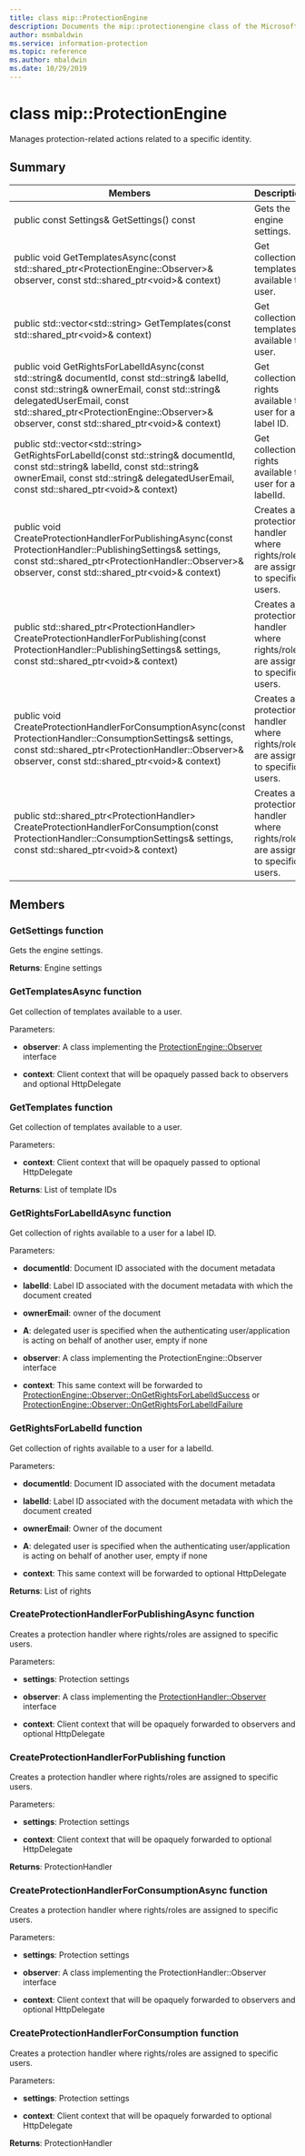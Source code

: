 ```yaml
---
title: class mip::ProtectionEngine 
description: Documents the mip::protectionengine class of the Microsoft Information Protection (MIP) SDK.
author: msmbaldwin
ms.service: information-protection
ms.topic: reference
ms.author: mbaldwin
ms.date: 10/29/2019
---
```


# class mip::ProtectionEngine 
Manages protection-related actions related to a specific identity.
  
## Summary
 Members                        | Descriptions                                
--------------------------------|---------------------------------------------
public const Settings& GetSettings() const  |  Gets the engine settings.
public void GetTemplatesAsync(const std::shared_ptr\<ProtectionEngine::Observer\>& observer, const std::shared_ptr\<void\>& context)  |  Get collection of templates available to a user.
public std::vector\<std::string\> GetTemplates(const std::shared_ptr\<void\>& context)  |  Get collection of templates available to a user.
public void GetRightsForLabelIdAsync(const std::string& documentId, const std::string& labelId, const std::string& ownerEmail, const std::string& delegatedUserEmail, const std::shared_ptr\<ProtectionEngine::Observer\>& observer, const std::shared_ptr\<void\>& context)  |  Get collection of rights available to a user for a label ID.
public std::vector\<std::string\> GetRightsForLabelId(const std::string& documentId, const std::string& labelId, const std::string& ownerEmail, const std::string& delegatedUserEmail, const std::shared_ptr\<void\>& context)  |  Get collection of rights available to a user for a labelId.
public void CreateProtectionHandlerForPublishingAsync(const ProtectionHandler::PublishingSettings& settings, const std::shared_ptr\<ProtectionHandler::Observer\>& observer, const std::shared_ptr\<void\>& context)  |  Creates a protection handler where rights/roles are assigned to specific users.
public std::shared_ptr\<ProtectionHandler\> CreateProtectionHandlerForPublishing(const ProtectionHandler::PublishingSettings& settings, const std::shared_ptr\<void\>& context)  |  Creates a protection handler where rights/roles are assigned to specific users.
public void CreateProtectionHandlerForConsumptionAsync(const ProtectionHandler::ConsumptionSettings& settings, const std::shared_ptr\<ProtectionHandler::Observer\>& observer, const std::shared_ptr\<void\>& context)  |  Creates a protection handler where rights/roles are assigned to specific users.
public std::shared_ptr\<ProtectionHandler\> CreateProtectionHandlerForConsumption(const ProtectionHandler::ConsumptionSettings& settings, const std::shared_ptr\<void\>& context)  |  Creates a protection handler where rights/roles are assigned to specific users.
  
## Members
  
### GetSettings function
Gets the engine settings.

  
**Returns**: Engine settings
  
### GetTemplatesAsync function
Get collection of templates available to a user.

Parameters:  
* **observer**: A class implementing the [ProtectionEngine::Observer](#classmip_1_1ProtectionEngine_1_1Observer) interface 


* **context**: Client context that will be opaquely passed back to observers and optional HttpDelegate


  
### GetTemplates function
Get collection of templates available to a user.

Parameters:  
* **context**: Client context that will be opaquely passed to optional HttpDelegate



  
**Returns**: List of template IDs
  
### GetRightsForLabelIdAsync function
Get collection of rights available to a user for a label ID.

Parameters:  
* **documentId**: Document ID associated with the document metadata 


* **labelId**: Label ID associated with the document metadata with which the document created 


* **ownerEmail**: owner of the document 


* **A**: delegated user is specified when the authenticating user/application is acting on behalf of another user, empty if none 


* **observer**: A class implementing the ProtectionEngine::Observer interface 


* **context**: This same context will be forwarded to [ProtectionEngine::Observer::OnGetRightsForLabelIdSuccess](#classmip_1_1ProtectionEngine_1_1Observer_1ab70a702855d7018b60ab99127d31b610) or [ProtectionEngine::Observer::OnGetRightsForLabelIdFailure](#classmip_1_1ProtectionEngine_1_1Observer_1a16cab8682cca4c4d8d0fee65371ad404)


  
### GetRightsForLabelId function
Get collection of rights available to a user for a labelId.

Parameters:  
* **documentId**: Document ID associated with the document metadata 


* **labelId**: Label ID associated with the document metadata with which the document created 


* **ownerEmail**: Owner of the document 


* **A**: delegated user is specified when the authenticating user/application is acting on behalf of another user, empty if none 


* **context**: This same context will be forwarded to optional HttpDelegate



  
**Returns**: List of rights
  
### CreateProtectionHandlerForPublishingAsync function
Creates a protection handler where rights/roles are assigned to specific users.

Parameters:  
* **settings**: Protection settings 


* **observer**: A class implementing the [ProtectionHandler::Observer](#classmip_1_1ProtectionHandler_1_1Observer) interface 


* **context**: Client context that will be opaquely forwarded to observers and optional HttpDelegate


  
### CreateProtectionHandlerForPublishing function
Creates a protection handler where rights/roles are assigned to specific users.

Parameters:  
* **settings**: Protection settings 


* **context**: Client context that will be opaquely forwarded to optional HttpDelegate



  
**Returns**: ProtectionHandler
  
### CreateProtectionHandlerForConsumptionAsync function
Creates a protection handler where rights/roles are assigned to specific users.

Parameters:  
* **settings**: Protection settings 


* **observer**: A class implementing the ProtectionHandler::Observer interface 


* **context**: Client context that will be opaquely forwarded to observers and optional HttpDelegate


  
### CreateProtectionHandlerForConsumption function
Creates a protection handler where rights/roles are assigned to specific users.

Parameters:  
* **settings**: Protection settings 


* **context**: Client context that will be opaquely forwarded to optional HttpDelegate



  
**Returns**: ProtectionHandler